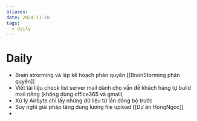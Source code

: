 ```yaml
---
aliases: 
date: 2024-11-18
tags:
  - daily
---
```

# Daily
- Brain strorming và lập kế hoạch phân quyền [[BrainStorming phân quyền]]
- Viết tài liệu check list server mail dành cho vấn đề khách hàng tự build mail riêng (không dùng office365 và gmail)
- Xử lý Airbyte chỉ lấy những dữ liệu từ lần đồng bộ trước
- Suy nghĩ giải pháp tăng dung lương file upload [[Dự án HongNgoc]]
-

